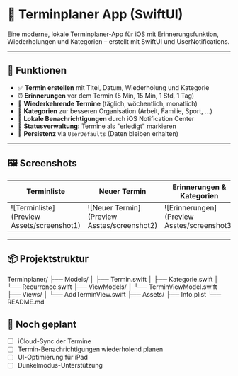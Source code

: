 # 📅 Terminplaner App (SwiftUI)

Eine moderne, lokale Terminplaner-App für iOS mit Erinnerungsfunktion, Wiederholungen und Kategorien – erstellt mit SwiftUI und UserNotifications.

---

## 🚀 Funktionen

- ✅ **Termin erstellen** mit Titel, Datum, Wiederholung und Kategorie  
- ⏰ **Erinnerungen** vor dem Termin (5 Min, 15 Min, 1 Std, 1 Tag)  
- 🔁 **Wiederkehrende Termine** (täglich, wöchentlich, monatlich)  
- 🎨 **Kategorien** zur besseren Organisation (Arbeit, Familie, Sport, …)  
- 🔕 **Lokale Benachrichtigungen** durch iOS Notification Center  
- 🧠 **Statusverwaltung:** Termine als "erledigt" markieren  
- 💾 **Persistenz** via `UserDefaults` (Daten bleiben erhalten)  

---

## 🖼️ Screenshots

| Terminliste | Neuer Termin | Erinnerungen & Kategorien |
|-------------|--------------|---------------------------|
| ![Terminliste](Preview Assets/screenshot1) | ![Neuer Termin](Preview Asstes/screenshot2) | ![Erinnerungen](Preview Asstes/screenshot3) |



---

## 📦 Projektstruktur

Terminplaner/
├── Models/
│ ├── Termin.swift
│ ├── Kategorie.swift
│ └── Recurrence.swift
├── ViewModels/
│ └── TerminViewModel.swift
├── Views/
│ └── AddTerminView.swift
├── Assets/
├── Info.plist
└── README.md


## 📌 Noch geplant

- [ ] iCloud-Sync der Termine  
- [ ] Termin-Benachrichtigungen wiederholend planen  
- [ ] UI-Optimierung für iPad  
- [ ] Dunkelmodus-Unterstützung  
